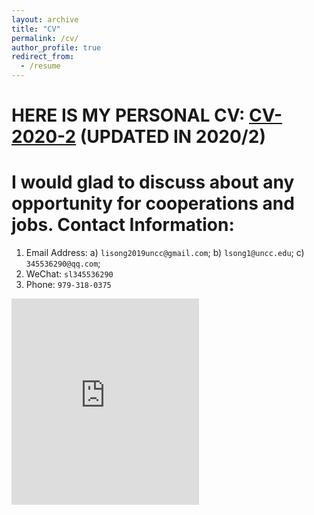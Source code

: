 ```yaml
---
layout: archive
title: "CV"
permalink: /cv/
author_profile: true
redirect_from:
  - /resume
---
```


# HERE IS MY PERSONAL CV: [CV-2020-2](https://github.com/lisong2019/lisong.github.io/blob/master/files/Li-SONG-CV-%202.pdf)  (UPDATED IN 2020/2)

I would glad to discuss about any opportunity for cooperations and jobs.
Contact Information:
======
1. Email Address: a) `lisong2019uncc@gmail.com`; b) `lsong1@uncc.edu`; c) `345536290@qq.com`;
1. WeChat: `sl345536290`
1. Phone: `979-318-0375 `

<embed src="https://lisong2019.github.io/lisong.github.io/files/Li-SONG-CV-uncc20210212.pdf" type="application/pdf" height="330px"/>

